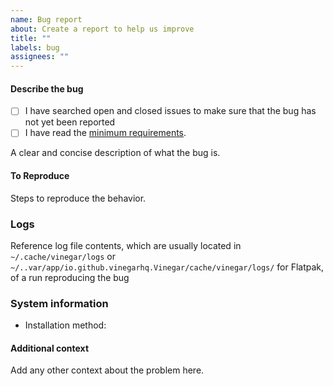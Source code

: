 ```yaml
---
name: Bug report
about: Create a report to help us improve
title: ""
labels: bug
assignees: ""
---
```


#### Describe the bug
- [ ] I have searched open and closed issues to make sure that the bug has not yet been reported
- [ ] I have read the [minimum requirements](https://vinegarhq.org/Requirements/index.html).

A clear and concise description of what the bug is.

#### To Reproduce
Steps to reproduce the behavior.

### Logs
Reference log file contents, which are usually located in `~/.cache/vinegar/logs` or `~/..var/app/io.github.vinegarhq.Vinegar/cache/vinegar/logs/` for Flatpak, of a run reproducing the bug

### System information

* Installation method:
<!--- Please put the output of `vinegar sysinfo` or `flatpak run io.github.vinegarhq.Vinegar sysinfo` here. -->

#### Additional context
Add any other context about the problem here.
